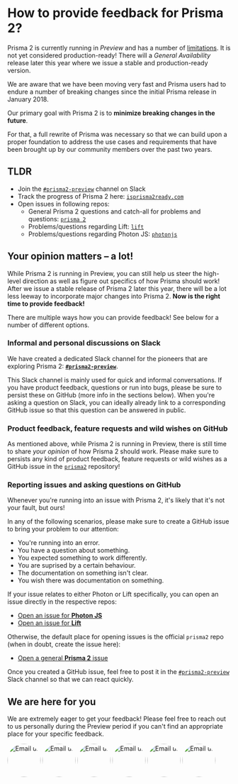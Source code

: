 # How to provide feedback for Prisma 2?

Prisma 2 is currently running in _Preview_ and has a number of [limitations](./limitations.md). It is not yet considered production-ready! There will a _General Availability_ release later this year where we issue a stable and production-ready version.

We are aware that we have been moving very fast and Prisma users had to endure a number of breaking changes since the initial Prisma release in January 2018. 

Our primary goal with Prisma 2 is to **minimize breaking changes in the future**. 

For that, a full rewrite of Prisma was necessary so that we can build upon a proper foundation to address the use cases and requirements that have been brought up by our community members over the past two years.

## TLDR

- Join the [`#prisma2-preview`](https://prisma.slack.com/messages/CKQTGR6T0/) channel on Slack
- Track the progress of Prisma 2 here: [`isprisma2ready.com`](https://www.isprisma2ready.com)
- Open issues in following repos:
  - General Prisma 2 questions and catch-all for problems and questions: [`prisma 2`](https://github.com/prisma/prisma2)
  - Problems/questions regarding Lift: [`lift`](https://github.com/prisma/lift)
  - Problems/questions regarding Photon JS: [`photonjs`](https://github.com/prisma/photonjs)

## Your opinion matters – a lot!

While Prisma 2 is running in Preview, you can still help us steer the high-level direction as well as figure out specifics of how Prisma should work! After we issue a stable release of Prisma 2 later this year, there will be a lot less leeway to incorporate major changes into Prisma 2. **Now is the right time to provide feedback!** 

There are multiple ways how you can provide feedback! See below for a number of different options.

### Informal and personal discussions on Slack

We have created a dedicated Slack channel for the pioneers that are exploring Prisma 2: [**`#prisma2-preview`**](https://prisma.slack.com/messages/CKQTGR6T0/). 

This Slack channel is mainly used for quick and informal conversations. If you have product feedback, questions or run into bugs, please be sure to persist these on GitHub (more info in the sections below). When you're asking a question on Slack, you can ideally already link to a corresponding GitHub issue so that this question can be answered in public.

### Product feedback, feature requests and wild wishes on GitHub

As mentioned above, while Prisma 2 is running in Preview, there is still time to share _your opinion_ of how Prisma 2 should work. Please make sure to persists any kind of product feedback, feature requests or wild wishes as a GitHub issue in the [`prisma2`](https://github.com/prisma/prisma2) repository!

### Reporting issues and asking questions on GitHub

Whenever you're running into an issue with Prisma 2, it's likely that it's not your fault, but ours! 

In any of the following scenarios, please make sure to create a GitHub issue to bring your problem to our attention:

- You're running into an error.
- You have a question about something.
- You expected something to work differently.
- You are suprised by a certain behaviour.
- The documentation on something isn't clear.
- You wish there was documentation on something.

If your issue relates to either Photon or Lift specifically, you can open an issue directly in the respective repos:

- [Open an issue for **Photon JS**](https://github.com/prisma/photonjs/issues/new)
- [Open an issue for **Lift**](https://github.com/prisma/lift/issues/new)

Otherwise, the default place for opening issues is the official `prisma2` repo (when in doubt, create the issue here):

- [Open a general **Prisma 2** issue](https://github.com/prisma/prisma2/issues/new)

Once you created a GitHub issue, feel free to post it in the [`#prisma2-preview`](https://prisma.slack.com/messages/CKQTGR6T0/) Slack channel so that we can react quickly.

## We are here for you

We are extremely eager to get your feedback! Please feel free to reach out to us personally during the Preview period if you can't find an appropriate place for your specific feedback.

<a href="mailto:schickling@prisma.io?subject=Prisma 2 Feedback for Johannes"><img width="75px" style="border-radius:50%;" alt="Email us" src="https://pbs.twimg.com/profile_images/670932364491669504/N4-NLlZ0_400x400.jpg"></a>
<a href="mailto:mueller@prisma.io?subject=Prisma 2 Feedback for Matt"><img width="75px" style="border-radius:50%;" alt="Email us" src="https://pbs.twimg.com/profile_images/1067441283558367232/X3T81W8I_400x400.jpg"></a>
<a href="mailto:suchanek@prisma.io?subject=Prisma 2 Feedback for Tim"><img width="75px" style="border-radius:50%;" alt="Email us" src="https://pbs.twimg.com/profile_images/1046724373472845824/RecM9fcC_400x400.jpg"></a>
<a href="mailto:singh@prisma.io?subject=Prisma 2 Feedback for Divyendy"><img width="75px" style="border-radius:50%;" alt="Email us" src="https://pbs.twimg.com/profile_images/1136464314083287040/nIocY54I_400x400.jpg"></a>
<a href="mailto:panth@prisma.io?subject=Prisma 2 Feedback for Harshit"><img width="75px" style="border-radius:50%;" alt="Email us" src="https://pbs.twimg.com/profile_images/1142528238566162432/HWghFOWd_400x400.jpg"></a>
<a href="mailto:burk@prisma.io?subject=Prisma 2 Feedback for Nikolas"><img width="75px" style="border-radius:50%;" alt="Email us" src="https://pbs.twimg.com/profile_images/938876572802650112/owTdBnzU_400x400.jpg"></a>